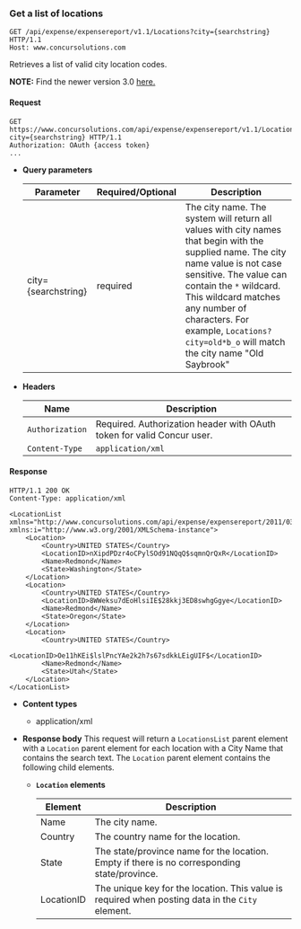 ### Get a list of locations

```http
GET /api/expense/expensereport/v1.1/Locations?city={searchstring} HTTP/1.1
Host: www.concursolutions.com
```

Retrieves a list of valid city location codes.

<aside class="notice">
  <strong>NOTE:</strong> Find the newer version 3.0 <a href="/api-reference/common/locations/locations-resource.html">here.</a>  
</aside>

#### Request

```http
GET https://www.concursolutions.com/api/expense/expensereport/v1.1/Locations?city={searchstring} HTTP/1.1
Authorization: OAuth {access token}
...
```

* **Query parameters**

  | Parameter |Required/Optional| Description |
  |-----------------|--------|-----------------------------|
  | city={searchstring} | required | The city name. The system will return all values with city names that begin with the supplied name. The city name value is not case sensitive. The value can contain the `*` wildcard. This wildcard matches any number of characters. For example, `Locations?city=old*b_o` will match the city name "Old Saybrook"

* **Headers**

  | Name | Description |
  | ---- | ----------- |
  | `Authorization` | Required. Authorization header with OAuth token for valid Concur user. |
  | `Content-Type` | `application/xml` |

#### Response

```http
HTTP/1.1 200 OK
Content-Type: application/xml

<LocationList xmlns="http://www.concursolutions.com/api/expense/expensereport/2011/03"    
xmlns:i="http://www.w3.org/2001/XMLSchema-instance">
    <Location>
        <Country>UNITED STATES</Country>
        <LocationID>nXipdPDzr4oCPylSOd91NQqQ$sqmnQrQxR</LocationID>
        <Name>Redmond</Name>
        <State>Washington</State>
    </Location>
    <Location>
        <Country>UNITED STATES</Country>
        <LocationID>8WWeksu7dEoHlsiIE$28kkj3ED8swhgGgye</LocationID>
        <Name>Redmond</Name>
        <State>Oregon</State>
    </Location>
    <Location>
        <Country>UNITED STATES</Country>
        <LocationID>Oe11hKEi$lslPncYAe2k2h7s67sdkkLEigUIF$</LocationID>
        <Name>Redmond</Name>
        <State>Utah</State>
    </Location>
</LocationList>
```

* **Content types**
  * application/xml

* **Response body**
  This request will return a `LocationsList` parent element with a `Location` parent element for each location with a City Name that contains the search text. The `Location` parent element contains the following child elements.

  * **`Location` elements**

    |  Element |  Description |
    | -------- | ------------ |
    |  Name |  The city name. |
    |  Country |  The country name for the location. |
    |  State |  The state/province name for the location. Empty if there is no corresponding state/province. |
    |  LocationID |  The unique key for the location. This value is required when posting data in the `City` element. |
